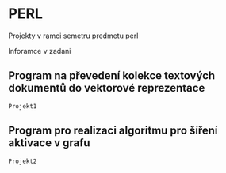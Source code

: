 # PERL #

Projekty v ramci semetru predmetu perl

Inforamce v zadani

## Program na převedení kolekce textových dokumentů do vektorové reprezentace ##

    Projekt1
    
## Program pro realizaci algoritmu pro šíření aktivace v grafu ##

    Projekt2